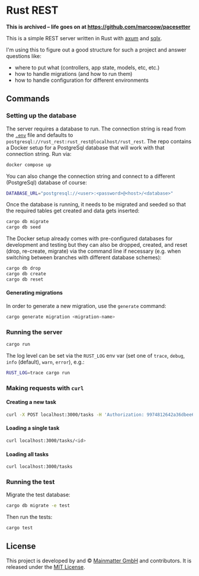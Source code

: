# Rust REST

**This is archived – life goes on at https://github.com/marcoow/pacesetter**

This is a simple REST server written in Rust with
[axum](https://crates.io/crates/axum) and
[sqlx](https://crates.io/crates/sqlx).

I'm using this to figure out a good structure for such a project and answer
questions like:

* where to put what (controllers, app state, models, etc, etc.)
* how to handle migrations (and how to run them)
* how to handle configuration for different environments

## Commands

### Setting up the database

The server requires a database to run. The connection string is read from the
[`.env`](.env) file and defaults to
`postgresql://rust_rest:rust_rest@localhost/rust_rest`. The repo contains a
Docker setup for a PostgreSql database that will work with that connection
string. Run via:

```bash
docker compose up
```

You can also change the connection string and connect to a different
(PostgreSql) database of course:

```bash
DATABASE_URL="postgresql://<user>:<password>@<host>/<database>"
```

Once the database is running, it needs to be migrated and seeded so that the
required tables get created and data gets inserted:

```bash
cargo db migrate
cargo db seed
```

The Docker setup already comes with pre-configured databases for development
and testing but they can also be dropped, created, and reset (drop, re-create,
migrate) via the command line if necessary (e.g. when switching between
branches with different database schemes):

```bash
cargo db drop
cargo db create
cargo db reset
```

#### Generating migrations

In order to generate a new migration, use the `generate` command:

```bash
cargo generate migration <migration-name>
```

### Running the server

```bash
cargo run
```

The log level can be set via the `RUST_LOG` env var (set one of `trace`,
`debug`, `info` (default), `warn`, `error`), e.g.:

```bash
RUST_LOG=trace cargo run
```

### Making requests with `curl`

#### Creating a new task

```bash
curl -X POST localhost:3000/tasks -H 'Authorization: 9974812642a36dbee625fa06b2463dbff832e17dcce3836dbb' -H 'Content-Type: application/json' -d '{"description": "do something"}'
```

#### Loading a single task

```bash
curl localhost:3000/tasks/<id>
```

#### Loading all tasks

```bash
curl localhost:3000/tasks
```

### Running the test

Migrate the test database:

```bash
cargo db migrate -e test
```

Then run the tests:

```bash
cargo test
```

## License

This project is developed by and &copy;
[Mainmatter GmbH](http://mainmatter.com) and contributors. It is
released under the
[MIT License](LICENSE).
